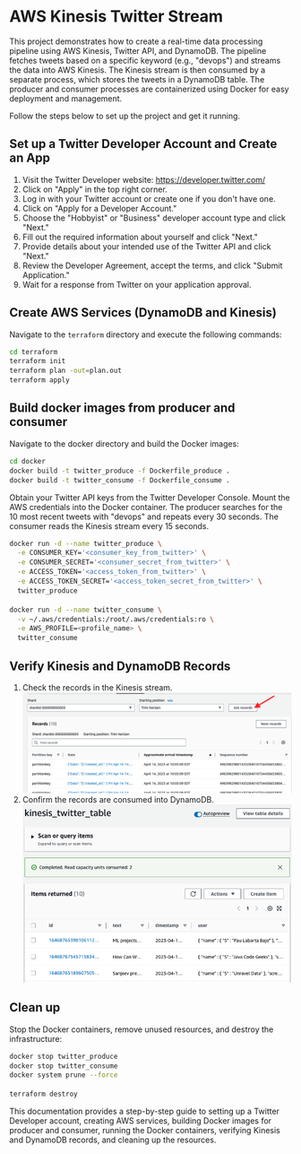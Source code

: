 # AWS Kinesis Twitter Stream

This project demonstrates how to create a real-time data processing pipeline using AWS Kinesis, Twitter API, and DynamoDB. The pipeline fetches tweets based on a specific keyword (e.g., "devops") and streams the data into AWS Kinesis. The Kinesis stream is then consumed by a separate process, which stores the tweets in a DynamoDB table. The producer and consumer processes are containerized using Docker for easy deployment and management.

Follow the steps below to set up the project and get it running.

## Set up a Twitter Developer Account and Create an App

1. Visit the Twitter Developer website: https://developer.twitter.com/
2. Click on "Apply" in the top right corner.
3. Log in with your Twitter account or create one if you don't have one.
4. Click on "Apply for a Developer Account."
5. Choose the "Hobbyist" or "Business" developer account type and click "Next."
6. Fill out the required information about yourself and click "Next."
7. Provide details about your intended use of the Twitter API and click "Next."
8. Review the Developer Agreement, accept the terms, and click "Submit Application."
9. Wait for a response from Twitter on your application approval.

## Create AWS Services (DynamoDB and Kinesis)

Navigate to the `terraform` directory and execute the following commands:

```bash
cd terraform
terraform init
terraform plan -out=plan.out
terraform apply
```

## Build docker images from producer and consumer

Navigate to the docker directory and build the Docker images:

```bash
cd docker
docker build -t twitter_produce -f Dockerfile_produce .
docker build -t twitter_consume -f Dockerfile_consume .
```

Obtain your Twitter API keys from the Twitter Developer Console.
Mount the AWS credentials into the Docker container.
The producer searches for the 10 most recent tweets with "devops" and repeats every 30 seconds.
The consumer reads the Kinesis stream every 15 seconds.

```bash
docker run -d --name twitter_produce \
  -e CONSUMER_KEY='<consumer_key_from_twitter>' \
  -e CONSUMER_SECRET='<consumer_secret_from_twitter>' \
  -e ACCESS_TOKEN='<access_token_from_twitter>' \
  -e ACCESS_TOKEN_SECRET='<access_token_secret_from_twitter>' \
  twitter_produce
  
docker run -d --name twitter_consume \
  -v ~/.aws/credentials:/root/.aws/credentials:ro \
  -e AWS_PROFILE=<profile_name> \
  twitter_consume
```

## Verify Kinesis and DynamoDB Records

1. Check the records in the Kinesis stream.
![kinesis_records.png](images%2Fkinesis_records.png)
2. Confirm the records are consumed into DynamoDB.
![dynamodb_records.png](images%2Fdynamodb_records.png)

## Clean up

Stop the Docker containers, remove unused resources, and destroy the infrastructure:

```bash
docker stop twitter_produce
docker stop twitter_consume
docker system prune --force

terraform destroy
```

This documentation provides a step-by-step guide to setting up a Twitter Developer account, creating AWS services, building Docker images for producer and consumer, running the Docker containers, verifying Kinesis and DynamoDB records, and cleaning up the resources.
